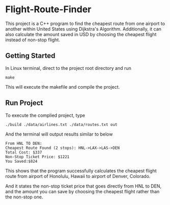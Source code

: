 # Flight-Route-Finder

This project is a C++ program to find the cheapest route from one airport to another within United States using Dijkstra's Algorithm. Additionally, it can also calculate the amount saved in USD by choosing the cheapest flight instead of non-stop flight.

## Getting Started

In Linux terminal, direct to the project root directory and run

```
make
```

This will execute the makefile and compile the project.

## Run Project

To execute the complied project, type

```
./build ./data/airlines.txt ./data/routes.txt out
```

And the terminal will output results similar to below

```
From HNL TO DEN:
Cheapest Route Found (2 stops): HNL->LAX->LAS->DEN
Total Cost: $337
Non-Stop Ticket Price: $1221
You Saved:$824
```

This shows that the program successfully calculates the cheapest flight route from airport of Honolulu, Hawaii to airport of Denver, Colorado.

And it states the non-stop ticket price that goes directly from HNL to DEN, and the amount you can save by choosing the cheapest flight rather than the non-stop one.
